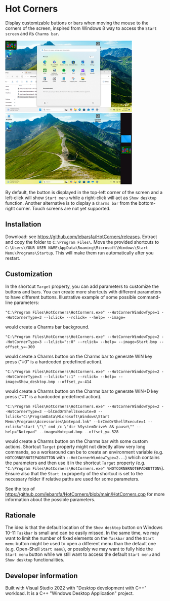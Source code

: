 # Hot Corners

Display customizable buttons or bars when moving the mouse to the corners of the screen, inspired from Windows 8 way to access the `Start screen` and its `Charms bar`.

<p float="left">
  <img src="./Screenshots/Button.png" width="400" alt="Button" />
  <img src="./Screenshots/CharmsBarWith2CharmsButtons.png" width="400" alt="Charms bar with 2 Charms buttons" />
</p>

By default, the button is displayed in the top-left corner of the screen and a left-click will show `Start menu` while a right-click will act as `Show desktop` function.
Another alternative is to display a `Charms bar` from the bottom-right corner.
Touch screens are not yet supported.

## Installation

Download: see https://github.com/lebarsfa/HotCorners/releases.
Extract and copy the folder to `C:\Program Files\`.
Move the provided shortcuts to `C:\Users\YOUR USER NAME\AppData\Roaming\Microsoft\Windows\Start Menu\Programs\Startup`. This will make them run automatically after you restart.

## Customization

In the shortcut `Target` property, you can add parameters to customize the buttons and bars. You can create more shortcuts with different parameters to have different buttons.
Illustrative example of some possible command-line parameters:

	"C:\Program Files\HotCorners\HotCorners.exe" --HotCornerWindowType=1 --HotCornerType=3 --lclick= --rclick= --help= --image=

would create a Charms bar background.

	"C:\Program Files\HotCorners\HotCorners.exe" --HotCornerWindowType=2 --HotCornerType=3 --lclick="::0" --rclick= --help= --image=Start.bmp --offset_y=-300

would create a Charms button on the Charms bar to generate WIN key press ("::0" is a hardcoded predefined action).

	"C:\Program Files\HotCorners\HotCorners.exe" --HotCornerWindowType=2 --HotCornerType=3 --lclick="::1" --rclick= --help= --image=Show_desktop.bmp --offset_y=-414

would create a Charms button on the Charms bar to generate WIN+D key press ("::1" is a hardcoded predefined action).

	"C:\Program Files\HotCorners\HotCorners.exe" --HotCornerWindowType=2 --HotCornerType=3 --blCmdOrShellExecute=0 --lclick="C:\ProgramData\Microsoft\Windows\Start Menu\Programs\Accessories\Notepad.lnk" --brCmdOrShellExecute=1 --rclick="start \"\" cmd /c \"dir %SystemDrive% && pause\"" --help="Notepad" --image=Notepad.bmp --offset_y=-528

would create a Charms button on the Charms bar with some custom actions. Shortcut `Target` property might not directly allow very long commands, so a workaround can be to create an environment variable (e.g. `HOTCORNERNOTEPADBUTTON` with `--HotCornerWindowType=2...`) which contains the parameters and then use it in the shortcut `Target` property (e.g. `"C:\Program Files\HotCorners\HotCorners.exe" %HOTCORNERNOTEPADBUTTON%`). Ensure also that the `Start in` property of the shortcut is set to the necessary folder if relative paths are used for some parameters.

See the top of https://github.com/lebarsfa/HotCorners/blob/main/HotCorners.cpp for more information about the possible parameters.

## Rationale

The idea is that the default location of the `Show desktop` button on Windows 10-11 `Taskbar` is small and can be easily missed. In the same time, we may want to limit the number of fixed elements on the `Taskbar` and the `Start menu` button might be used to open a different menu than the default one (e.g. Open-Shell `Start menu`), or possibly we may want to fully hide the `Start menu` button while we still want to access the default `Start menu` and `Show desktop` functionalities.

[//]: # (
This is a multi-line comment.
You can write as many lines as you want in this comment.
Just make sure you keep everything within the parentheses.
)

## Developer information

Built with Visual Studio 2022 with "Desktop development with C++" workload. It is a C++ "Windows Desktop Application" project.
